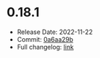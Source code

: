 # 0.18.1
  - Release Date: 2022-11-22
  - Commit: [0a6aa29b](https://github.com/OpenSpace/OpenSpace/commit/0a6aa29b1b0c054fa59236b008749d1b98ebca9d)
  - Full changelog: [link](https://github.com/OpenSpace/OpenSpace/releases/tag/releases%2Fv0.18.1)
